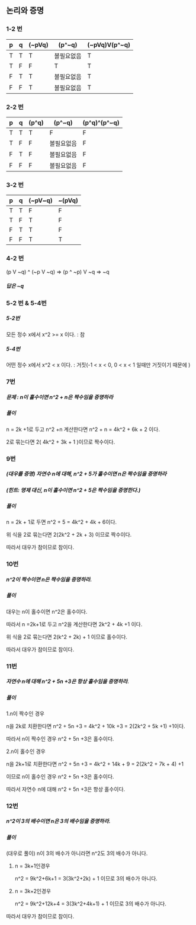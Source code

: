 ## 논리와 증명



### 1-2 번

| p    | q    | (~pVq) | (p^~q)     | (~pVq)V(p^~q) |
| ---- | ---- | ------ | ---------- | ------------- |
| T    | T    | T      | 볼필요없음 | T             |
| T    | F    | F      | T          | T             |
| F    | T    | T      | 볼필요없음 | T             |
| F    | F    | T      | 볼필요없음 | T             |



### 2-2 번 

| p    | q    | (p^q) | (p^~q)     | (p^q)^(p^~q) |
| ---- | ---- | ----- | ---------- | ------------ |
| T    | T    | T     | F          | F            |
| T    | F    | F     | 볼필요없음 | F            |
| F    | T    | F     | 볼필요없음 | F            |
| F    | F    | F     | 볼필요없음 | F            |



### 3-2 번

| p    | q    | (~pV~q) | ~(pVq) |
| ---- | ---- | ------- | ------ |
| T    | T    | F       | F      |
| T    | F    | T       | F      |
| F    | T    | T       | F      |
| F    | F    | T       | T      |



### 4-2 번

(p V ~q) ^ (~p V ~q) => (p ^ ~p) V ~q => ~q

##### 답은 ~q



### 5-2 번 & 5-4번

##### 5-2번 

모든 정수 x에서 x^2 >= x 이다. : 참 

##### 5-4번 

어떤 정수 x에서 x^2 < x 이다. : 거짓(-1 < x < 0, 0 < x < 1 일때만 거짓이기 때문에 )



### 7번

##### 문제 : n이 홀수이면 n^2 + n은 짝수임을 증명하라



##### 풀이

n = 2k +1로 두고 n^2 +n 계산한다면 n^2 + n = 4k^2 + 6k + 2 이다.

2로 묶는다면 2( 4k^2 + 3k + 1 )이므로 짝수이다.



### 9번

##### (대우를 증명) 자연수 n에 대해, n^2 + 5가 홀수이면 n은 짝수임을 증명하라

##### (힌트: 명제 대신, n이 홀수이면 n^2 + 5은 짝수임을 증명한다.)



##### 풀이

n = 2k + 1로 두면 n^2 + 5 = 4k^2 + 4k + 6이다. 

위 식을 2로 묶는다면 2(2k^2 + 2k + 3) 이므로 짝수이다.

따라서 대우가 참이므로 참이다.



### 10번

##### n^2이 짝수이면 n은 짝수임을 증명하라.



##### 풀이

대우는  n이 홀수이면 n^2은 홀수이다.

따라서 n =2k+1로 두고 n^2을 계산한다면 2k^2 + 4k +1 이다.

위 식을 2로 묶는다면 2(k^2 + 2k) + 1 이므로 홀수이다.

따라서 대우가 참이므로 참이다.



### 11번

##### 자연수 n에 대해 n^2 + 5n +3은 항상 홀수임을 증명하라.



##### 풀이

1.n이 짝수인 경우

n을 2k로 치환한다면 n^2 + 5n +3 = 4k^2 + 10k +3 = 2(2k^2 + 5k +1) +1이다.

따라서 n이 짝수인 경우 n^2 + 5n +3은 홀수이다.



2.n이 홀수인 경우

n을 2k+1로 치환한다면 n^2 + 5n +3 = 4k^2 + 14k + 9 = 2(2k^2 + 7k + 4) +1

이므로 n이 홀수인 경우 n^2 + 5n +3은 홀수이다.



따라서 자연수 n에 대해 n^2 + 5n +3은 항상 홀수이다.



### 12번

##### n^2이 3의 배수이면 n은 3의 배수임을 증명하라.



##### 풀이

(대우로 풀이) n이 3의 배수가 아니라면 n^2도 3의 배수가 아니다.



1. n = 3k+1인경우

   n^2 = 9k^2+6k+1 = 3(3k^2+2k) + 1 이므로 3의 배수가 아니다.

2. n = 3k+2인경우

   n^2 = 9k^2+12k+4 = 3(3k^2+4k+1) + 1 이므로 3의 배수가 아니다.

따라서 대우가 참이므로 참이다.